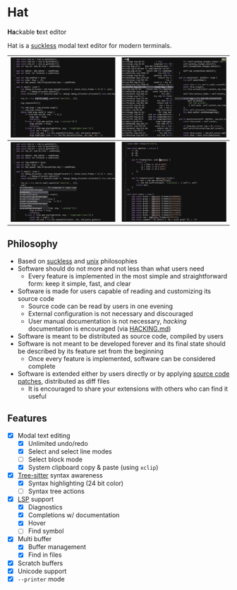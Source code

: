 # Hat

**Ha**ckable **t**ext editor

Hat is a [suckless](https://suckless.org/) modal text editor for modern terminals.

| ![Screenshot select](./img/screenshot-select.png) | ![Screenshot select](./img/screenshot-find.png) |
|-----------------------------|-----------------------------|
| ![Screenshot completion](./img/screenshot-cmp.png) | ![Screenshot diagnostics](./img/screenshot-diagnostics.png) |

## Philosophy

- Based on [suckless](https://suckless.org/philosophy/) and
[unix](https://en.wikipedia.org/wiki/Unix_philosophy) philosophies
- Software should do not more and not less than what users need
    * Every feature is implemented in the most simple and straightforward form: keep it simple, fast, and clear
- Software is made for users capable of reading and customizing its source code
    * Source code can be read by users in one evening
    * External configuration is not necessary and discouraged
    * User manual documentation is not necessary, _hacking_ documentation is encouraged (via [HACKING.md](HACKING.md))
- Software is meant to be distributed as source code, compiled by users
- Software is not meant to be developed forever and its final state should be described by its feature set from
the beginning
    * Once every feature is implemented, software can be considered complete
- Software is extended either by users directly or by applying
[source code patches](https://en.wikipedia.org/wiki/Patch_(computing)#Source_code_patching), distributed as diff files
    * It is encouraged to share your extensions with others who can find it useful

## Features

- [x] Modal text editing
    * [x] Unlimited undo/redo
    * [x] Select and select line modes
    * [ ] Select block mode
    * [x] System clipboard copy & paste (using `xclip`)
- [x] [Tree-sitter](https://tree-sitter.github.io/tree-sitter/) syntax awareness
    * [x] Syntax highlighting (24 bit color)
    * [ ] Syntax tree actions
- [x] [LSP](https://microsoft.github.io/language-server-protocol/) support
    * [x] Diagnostics
    * [x] Completions w/ documentation
    * [x] Hover
    * [ ] Find symbol
- [x] Multi buffer
    * [x] Buffer management
    * [x] Find in files
- [x] Scratch buffers
- [x] Unicode support
- [x] `--printer` mode
